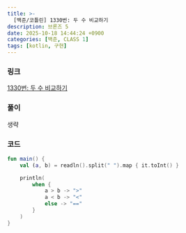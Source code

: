 ```yaml
---
title: >-
  [백준/코틀린] 1330번: 두 수 비교하기
description: 브론즈 5
date: 2025-10-18 14:44:24 +0900
categories: [백준, CLASS 1]
tags: [kotlin, 구현]
---
```


### 링크
[1330번: 두 수 비교하기](https://www.acmicpc.net/problem/1330)

### 풀이
생략

### 코드
```kotlin
fun main() {
    val (a, b) = readln().split(" ").map { it.toInt() }

    println(
        when {
            a > b -> ">"
            a < b -> "<"
            else -> "=="
        }
    )
}

```
